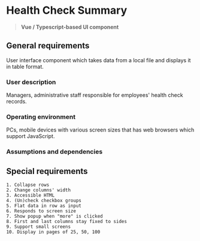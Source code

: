# Health Check Summary
> **Vue / Typescript-based UI component**

General requirements
--------------------
User interface component which takes data from a local file
and displays it in table format.

### User description

Managers, administrative staff responsible for employees'
health check records.

### Operating environment

PCs, mobile devices with various screen sizes that has
web browsers which support JavaScript.

### Assumptions and dependencies

Special requirements
--------------------

```
1. Collapse rows
2. Change columns' width
3. Accessible HTML
4. (Un)check checkbox groups
5. Flat data in row as input
6. Responds to screen size
7. Show popup when "more" is clicked
8. First and last columns stay fixed to sides
9. Support small screens
10. Display in pages of 25, 50, 100

```
